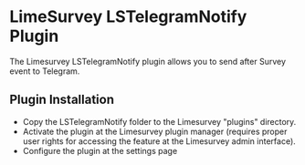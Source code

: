 # LimeSurvey LSTelegramNotify Plugin

The Limesurvey LSTelegramNotify plugin allows you to send after Survey event to Telegram.


## Plugin Installation

- Copy the LSTelegramNotify folder to the Limesurvey "plugins" directory.
- Activate the plugin at the Limesurvey plugin manager (requires proper user rights for accessing the feature at the Limesurvey admin interface).
- Configure the plugin at the settings page